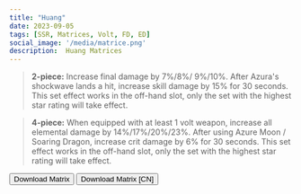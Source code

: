 ```yaml
---
title: "Huang"
date: 2023-09-05
tags: [SSR, Matrices, Volt, FD, ED]
social_image: '/media/matrice.png'
description:  Huang Matrices
---
```


> **2-piece:** Increase final damage by 7%/8%/ 9%/10%. After Azura's shockwave lands a hit, increase skill damage by 15% for 30 seconds. This set effect works in the off-hand slot, only the set with the highest star rating will take effect.		

> **4-piece:** When equipped with at least 1 volt weapon, increase all elemental damage by 14%/17%/20%/23%. After using Azure Moon / Soaring Dragon, increase crit damage by 6% for 30 seconds. This set effect works in the off-hand slot, only the set with the highest star rating will take effect.		

<button onclick="window.location.href='https://cdn.discordapp.com/attachments/1154065671378972722/1164132339903893595/Huang_Matrix.png';">
      Download Matrix
    </button>



<button onclick="window.location.href='https://cdn.discordapp.com/attachments/1154065671378972722/1164132339459301497/Huang_Matrix_CN.png';">
      Download Matrix [CN]
    </button>
